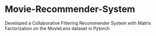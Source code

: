 # Movie-Recommender-System
Developed a Collaborative Filtering Recommender System with Matrix Factorization on the MovieLens dataset in Pytorch
